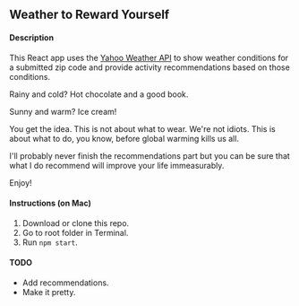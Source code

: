 ## Weather to Reward Yourself

#### Description

This React app uses the [Yahoo Weather API](https://developer.yahoo.com/weather/) to show weather conditions for a submitted zip code and provide activity recommendations based on those conditions.

Rainy and cold? Hot chocolate and a good book.

Sunny and warm? Ice cream!

You get the idea. This is not about what to wear. We're not idiots. This is about what to do, you know, before global warming kills us all.

I'll probably never finish the recommendations part but you can be sure that what I do recommend will improve your life immeasurably.

Enjoy!

#### Instructions (on Mac)

1. Download or clone this repo.
1. Go to root folder in Terminal.
1. Run `npm start`.

#### TODO

* Add recommendations.
* Make it pretty.